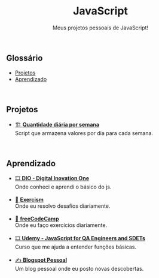 <h1 align="center">JavaScript</h1>
<p align="center">Meus projetos pessoais de JavaScript!</p>
<br>

## Glossário
* [Projetos](#projetos)
* [Aprendizado](#aprendizado)
<br>

## Projetos
* [:building_construction: **Quantidade diária por semana**](https://github.com/diegopereiracruz/javascript/tree/main/quantidade-por-semana)<br>
Script que armazena valores por dia para cada semana.
<br>

## Aprendizado
* [:film_strip: **DIO - Digital Inovation One**](https://web.dio.me/users/diegopereiracruz1019/?tab=achievements)<br>
Onde conheci e aprendi o básico do js.<br><br>
* [:memo: **Exercism**](https://exercism.org/profiles/diegopereiracruz)<br>
Onde eu resolvo desafios diariamente.<br><br>
* [:memo: **freeCodeCamp**](https://www.freecodecamp.org/Kadent)<br>
Onde eu faço exercícios diariamente.<br><br>
* [:film_strip: **Udemy - JavaScript for QA Engineers and SDETs**](https://www.udemy.com/course/javascript-for-qa-engineers-and-sdets/)<br>
Curso que me ajuda a entender funções básicas.<br><br>
* [:writing_hand: **Blogspot Pessoal**](https://let-diego.blogspot.com/)<br>
Um blog pessoal onde eu posto novas descobertas.<br><br>
